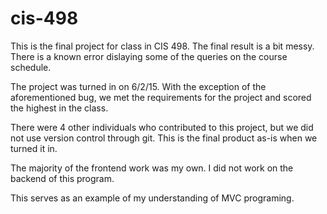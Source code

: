# cis-498
This is the final project for class in CIS 498. The final result is a bit messy. There is a known error dislaying some of 
the queries on the course schedule.

The project was turned in on 6/2/15. With the exception of the aforementioned bug, we met the requirements for the project
and scored the highest in the class.

There were 4 other individuals who contributed to this project, but we did not use version control through git. This is the 
final product as-is when we turned it in. 

The majority of the frontend work was my own. I did not work on the backend of this program.

This serves as an example of my understanding of MVC programing.
